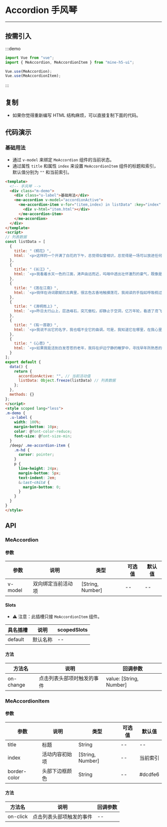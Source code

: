 # Accordion 手风琴

---

## 按需引入

:::demo

```JavaScript
import Vue from "vue";
import { MeAccordion, MeAccordionItem } from "mine-h5-ui";

Vue.use(MeAccordion);
Vue.use(MeAccordionItem);
```

:::

## 复制

- 如果你觉得重新编写 HTML 结构麻烦，可以直接复制下面的代码。

## 代码演示

### 基础用法

- 通过 `v-model` 来绑定 `MeAccordion` 组件的当前状态。
- 通过属性 `title` 和属性 `index` 来设置 `MeAccordionItem` 组件的标题和索引，默认值分别为 `""` 和当前索引。

```HTML
<template>
  <!-- 手风琴 -->
  <div class="m-demo">
    <div class="u-label">基础用法</div>
    <me-accordion v-model="accordionActive">
      <me-accordion-item v-for="(item,index) in listData" :key="index" :title="item.title" :index="index">
        <div v-html="item.html"></div>
      </me-accordion-item>
    </me-accordion>
  </div>
</template>
<script>
// 列表数据
const listData = [
  {
    title: "《桐花》",
    html: `<p>这样的一个开满了白花的下午，总觉得似曾相识，总觉得是一场可以放进任何一种时空里的聚合。可以放进诗经，可以放进楚辞，可以放进古典主义也同时可以放进后期印象派的笔端--在人类任何一段美丽的记载里，都应该有过这样的一个下午，这样的一季初夏。</p><p>总有这样的初夏，总有当空丽日，树丛高处是怒放的白花。总有穿着红衣的女子姗姗走过青绿的田间，微风带起她的衣裙和发梢，田野间种着新茶，开着蓼花，长着细细的酢浆草。</p>`
  },
  {
    title: "《长江》",
    html: `<p>我看着水天一色的江面，涛声由远而近，呜咽中透出壮怀激烈的豪气，既像是历史老人沉重的喘息，又像握剑的英雄在仰天长叹，更似红颜美人剪不断理更乱的忧怨。我明白这涛声深藏着玄机与天道，哲人和智者也感到困惑。江渚上的白发渔翁向哲人投去的是不屑一顾的眼神。他摇着轻盈的小舢板，出没在江南与江北之间，半舱是江南的雨烟，半舱是江北的菜花。老渔翁举起酒葫芦仰脖朝天，满舱装的是个狂草般的醉字。他枕着西风明月入梦，江山与朝代在一个又一个梦里更迭。老渔翁喃喃呓语着:一个泡沫，一撮泥沙就是历史的内涵。</p>`
  },
  {
    title: "《莲在江南》",
    html: `<p>徜徉在诗词歌赋的古典里，很古色古香地触摸莲花，我阅读的手指如呼吸梳过美女的云鬓，是一种麻酥酥绵软软微颤颤的感觉，眼睛被一些些嫩藕鲜荷润泽着，不由得湿润润亮闪闪清澈澈了。此刻，莲花就在我的掌心。楚腰纤细，莺歌宛转，吴娃双舞醉芙蓉。古典的莲花，简直就是一个美丽温柔娇艳的代名词。凌波微步，罗袜生尘。古典的莲花，象征着端庄静美优雅高贵的东方神韵。少年会老，岁岁年年，莲花依然是最初的容颜，如初恋清纯依旧颜色不改。既然今生注定不是蛟龙，何不做游鱼一尾，去嬉戏莲叶间，摇落满天的星星成晨露，一开口就是一些莹澈的话语。池面风来波艳艳，波间露下叶田田。在水的透明中轻揽莲花的腰肢，再也不让多愁善感的姑娘撑着碧罗伞，独自在雨季里哀怨又彷徨，鱼是幸福的。在诗词的长河中，撑一支长篙，向莲花更花处漫溯，眼睛是快乐的。</p>`
  },
  {
    title: "《清明雨上》",
    html: `<p>昨日太行山上，层迭峰石，突兀傲松，却静止于空洞，亿万年轮，看透了鸢飞戾天，看透了鱼翔浅底，看透了烟雨情愁，看透了日月星辰，木雕流金，将感情深深地埋在悬崖绝壁间。所以我开始彷徨，寻不到你的.所藏，庆幸的是，我找到了，太行清明，你把泪已千行的岁月蕴藏在那双明镜的眼眸，雨打湿了眼眶，然后微笑的让行人用她辛辛苦苦打上来的山泉洗手，那无声的暗示，那佝偻的优雅，还有那日日的皱痕，年年倚井盼归堂的眷恋，是太行之行带给我的最美的感动。物言无情人有情，无言泪已拆两行。</p>`
  },
  {
    title: "《有一首歌》",
    html: `<p>我说不出它的名字，我也唱不全它的曲调，可是，我知道它在哪里，在我心里最深最柔软的一个角落，每当月亮特别清朗的晚上，风沙特别大的黄昏，或者走过一条山路的转角，走过一片开满了野花的广阔原野，或者在刚亮起灯来的城市里，在火车慢慢驶开的月台上;在一个特定的刹那，一种似曾相识的忧伤就会袭进我的心中，而那个缓慢却又熟悉的曲调就会准时出现，我就知道，那是我的歌--一首只属于流浪者的歌。</p>`
  },
  {
    title: "《心愿》",
    html: `<p>如果我能活到白发苍苍的老年，我将在炉边宁静的睡梦中，寻找早年所熟悉的穿过绿色梅树林的小径。当然，那时候，今日年轻的梅树也必已进入愉快的晚年，伸出有力的臂膊遮蔽着纵横的小径。饱经风霜的古老钟楼，仍将兀立在金色的阳光中，发出在我听来是如此熟悉的钟声。在那缓慢而庄严的钟声里，高矮不一、脸蛋儿或苍白或红润、有些身材丰满、有些体形纤小的姑娘们，焕发着青春活力和朝气、像小溪般涌入教堂。在那里，他们将跪下祈祷，向上帝低声细诉她们的生活小事:她们的悲伤，她们的眼泪，她们的争吵，她们的喜爱，以及她们的宏愿。她们将祈求上帝帮助自己达到目标，成为作家、音乐家、教育家或理想的妻子。</p>`
  }
];
export default {
  data() {
    return {
      accordionActive: "", // 当前活动值
      listData: Object.freeze(listData) // 列表数据
    };
  },
  methods: {}
};
</script>
<style scoped lang="less">
.m-demo {
  .u-label {
    width: 100%;
    margin-bottom: 10px;
    color: @font-color-reduce;
    font-size: @font-size-min;
  }
  /deep/ .me-accordion-item {
    .m-hd {
      cursor: pointer;
    }
    p {
      line-height: 24px;
      margin-bottom: 5px;
      text-indent: 2em;
      &:last-child {
        margin-bottom: 0;
      }
    }
  }
}
</style>
```

## API

### MeAccordion

#### 参数

| 参数    | 说明               | 类型             | 可选值 | 默认值 |
| ------- | ------------------ | ---------------- | ------ | ------ |
| v-model | 双向绑定当前活动项 | [String, Number] | --     | --     |

#### Slots

- ⚠ 注意：此插槽只接 `MeAccordionItem` 组件。

| 具名插槽 | 说明     | scopedSlots |
| -------- | -------- | ----------- |
| default  | 默认名称 | --          |

#### 方法

| 方法名    | 说明                       | 回调参数                |
| --------- | -------------------------- | ----------------------- |
| on-change | 点击列表头部项时触发的事件 | value: [String, Number] |

### MeAccordionItem

#### 参数

| 参数         | 说明           | 类型             | 可选值 | 默认值   |
| ------------ | -------------- | ---------------- | ------ | -------- |
| title        | 标题           | String           | --     | --       |
| index        | 活动内容初始项 | [String, Number] | --     | 当前索引 |
| border-color | 头部下边框颜色 | String           | --     | #dcdfe6  |

#### 方法

| 方法名   | 说明                     | 回调参数 |
| -------- | ------------------------ | -------- |
| on-click | 点击列表头部项触发的事件 | --       |
